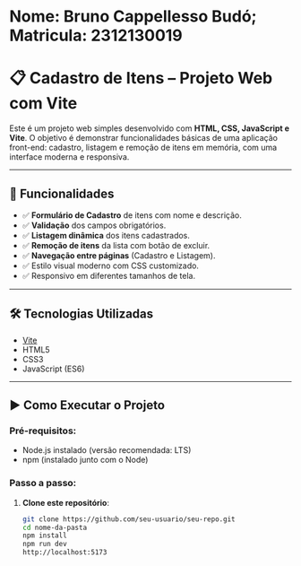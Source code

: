 # Nome: Bruno Cappellesso Budó; Matricula: 2312130019

# 📋 Cadastro de Itens – Projeto Web com Vite

Este é um projeto web simples desenvolvido com **HTML, CSS, JavaScript e Vite**. O objetivo é demonstrar funcionalidades básicas de uma aplicação front-end: cadastro, listagem e remoção de itens em memória, com uma interface moderna e responsiva.

---

## 🚀 Funcionalidades

- ✅ **Formulário de Cadastro** de itens com nome e descrição.
- ✅ **Validação** dos campos obrigatórios.
- ✅ **Listagem dinâmica** dos itens cadastrados.
- ✅ **Remoção de itens** da lista com botão de excluir.
- ✅ **Navegação entre páginas** (Cadastro e Listagem).
- ✅ Estilo visual moderno com CSS customizado.
- ✅ Responsivo em diferentes tamanhos de tela.

---

## 🛠️ Tecnologias Utilizadas

- [Vite](https://vitejs.dev/)
- HTML5
- CSS3
- JavaScript (ES6)

---

## ▶️ Como Executar o Projeto

### Pré-requisitos:

- Node.js instalado (versão recomendada: LTS)
- npm (instalado junto com o Node)

### Passo a passo:

1. **Clone este repositório**:
   ```bash
   git clone https://github.com/seu-usuario/seu-repo.git
   cd nome-da-pasta
   npm install
   npm run dev
   http://localhost:5173
